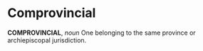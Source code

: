 # Comprovincial

**COMPROVINCIAL**, _noun_ One belonging to the same province or archiepiscopal jurisdiction.
